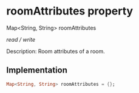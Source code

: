 


# roomAttributes property







Map&lt;String, String> roomAttributes
  
_<span class="feature">read / write</span>_



<p>Description: Room attributes of a room.</p>



## Implementation

```dart
Map<String, String> roomAttributes = {};
```








